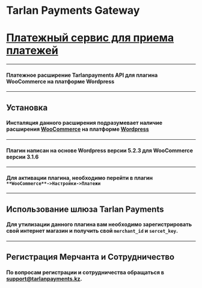 **Tarlan Payments Gateway**
=====================
[Платежный сервис для приема платежей](https://tarlanpayments.kz)
=====================
---
#### Платежное расширение Tarlanpayments API для плагина WooCommerce на платформе Wordpress
---
Установка
-----------------------------------
#### Инсталяция данного расширения подразумевает наличие расширения **[WooCommerce](https://wordpress.org/plugins/download-now-for-woocommerce/)** на платформе **[Wordpress](https://wordpress.org/download/)**
---
 #### Плагин написан на основе **Wordpress версии 5.2.3** для **WooCommerce версии 3.1.6**
 -----------------------------------
 #### Для активации плагина, необходимо перейти в плагин `**WooCommerce**->Настройки->Платежи`
 ---
 Использование шлюза Tarlan Payments
 -----------------------------------
 #### Для утилизации данного плагина вам необходимо зарегистрировать свой интернет магазин и получить свой `merchant_id` и `sercet_key`.
 ---
 Регистрация Мерчанта и Сотрудничество
 -----------------------------------
 #### По вопросам регистрации и сотрудничества обращаться в [support@tarlanpayments.kz](mailto:support@tarlanpayments.kz).
 
